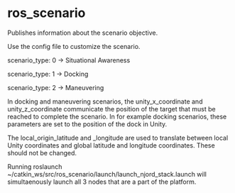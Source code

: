 # ros_scenario

Publishes information about the scenario objective.

Use the config file to customize the scenario.

scenario_type: 0 -> Situational Awareness

scenario_type: 1 -> Docking

scenario_type: 2 -> Maneuvering

In docking and maneuvering scenarios, the unity_x_coordinate and unity_z_coordinate communicate the position of the target that must be reached to complete the scenario. In for example docking scenarios, these parameters are set to the position of the dock in Unity.

The local_origin_latitude and _longitude are used to translate between local Unity coordinates and global latitude and longitude coordinates. These should not be changed.


Running roslaunch ~/catkin_ws/src/ros_scenario/launch/launch_njord_stack.launch will simultaenously launch all 3 nodes that are a part of the platform.
